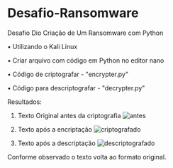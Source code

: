 # Desafio-Ransomware
Desafio Dio Criação de Um Ransomware com Python

  •	Utilizando o Kali Linux

  •	Criar arquivo com código em Python no editor nano

  •	Código de criptografar - "encrypter.py"

  •	Código para descriptografar - "decrypter.py"

Resultados:

  1.	Texto Original antes da criptografia 
  ![antes](https://user-images.githubusercontent.com/103138801/215297120-cdd9f9e8-3c30-45ab-8d4f-cd219daf7e13.png)

  2.	Texto após a encriptação
  ![criptografado](https://user-images.githubusercontent.com/103138801/215297146-3e51f4b5-fd20-43c3-9ac2-6dc656160751.png)

  3.	Texto após a descriptação
  ![descriptografado](https://user-images.githubusercontent.com/103138801/215297155-3426a41e-b11a-4575-b7d3-094bbca0c912.png)

Conforme observado o texto volta ao formato original.
